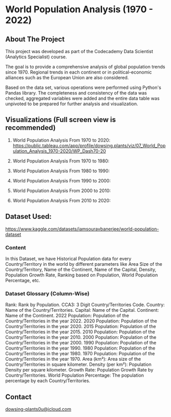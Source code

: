 # World Population Analysis (1970 - 2022)
 
## About The Project
This project was developed as part of the Codecademy Data Scientist (Analytics Specialist) course.

The goal is to provide a comprehensive analysis of global population trends since 1970. Regional trends in each continent or in political-economic alliances such as the European Union are also considered. 

Based on the data set, various operations were performed using Python's Pandas library. The completeness and consistency of the data was checked, aggregated variables were added and the entire data table was unpivoted to be prepared for further analysis and visualization.

## Visualizations (Full screen view is recommended)
1) World Population Analysis From 1970 to 2020:
    https://public.tableau.com/app/profile/dowsing.plants/viz/07_World_Population_Analysis_1970-2020/WP_Dash70-20

2) World Population Analysis From 1970 to 1980:


3) World Population Analysis From 1980 to 1990:


4) World Population Analysis From 1990 to 2000:


5) World Population Analysis From 2000 to 2010:


6) World Population Analysis From 2010 to 2020:


## Dataset Used:
https://www.kaggle.com/datasets/iamsouravbanerjee/world-population-dataset

### Content
In this Dataset, we have Historical Population data for every Country/Territory in the world by different parameters like Area Size of the Country/Territory, Name of the Continent, Name of the Capital, Density, Population Growth Rate, Ranking based on Population, World Population Percentage, etc.

### Dataset Glossary (Column-Wise)

Rank: Rank by Population.
CCA3: 3 Digit Country/Territories Code.
Country: Name of the Country/Territories.
Capital: Name of the Capital.
Continent: Name of the Continent.
2022 Population: Population of the Country/Territories in the year 2022.
2020 Population: Population of the Country/Territories in the year 2020.
2015 Population: Population of the Country/Territories in the year 2015.
2010 Population: Population of the Country/Territories in the year 2010.
2000 Population: Population of the Country/Territories in the year 2000.
1990 Population: Population of the Country/Territories in the year 1990.
1980 Population: Population of the Country/Territories in the year 1980.
1970 Population: Population of the Country/Territories in the year 1970.
Area (km²): Area size of the Country/Territories in square kilometer.
Density (per km²): Population Density per square kilometer.
Growth Rate: Population Growth Rate by Country/Territories.
World Population Percentage: The population percentage by each Country/Territories.

## Contact
dowsing-plants0u@icloud.com
